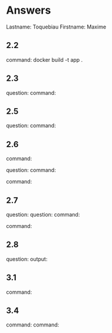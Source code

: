 # Answers

Lastname: Toquebiau
Firstname: Maxime

## 2.2
command: docker build -t app .

## 2.3
question: 
command:

## 2.5
question:
command:

## 2.6
command:

question:
command:

command:

## 2.7
question:
question:
command:

command:

## 2.8
question:
output:

## 3.1
command:

## 3.4
command:
command:
